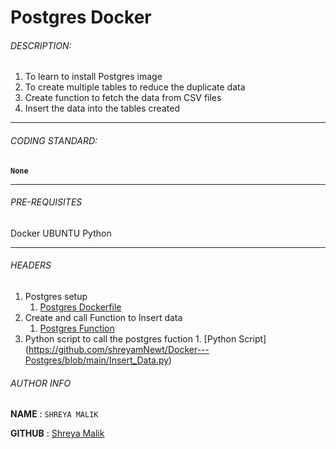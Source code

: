 # Postgres Docker

###### DESCRIPTION:
1. To learn to install Postgres image
2. To create multiple tables to reduce the duplicate data
3. Create function to fetch the data from CSV files 
4. Insert the data into the tables created
****
###### CODING STANDARD:
**`None`**
****

###### PRE-REQUISITES
Docker
UBUNTU 
Python
****

###### HEADERS

1. Postgres setup 
	1. [Postgres Dockerfile](https://github.com/shreyamNewt/Docker---Postgres/blob/main/Dockerfile)
2. Create and call Function to Insert data
	1. [Postgres Function](https://github.com/shreyamNewt/Docker---Postgres/blob/main/Create_and_Call_Function.md)
3. Python script to call the postgres fuction
        1. [Python Script] (https://github.com/shreyamNewt/Docker---Postgres/blob/main/Insert_Data.py)



###### AUTHOR INFO
**NAME**  : `SHREYA MALIK`

**GITHUB** : [Shreya Malik](https://github.com/shreyamNewt)
